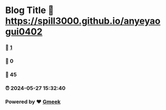 # Blog Title :link: https://spill3000.github.io/anyeyaogui0402 
### :page_facing_up: [1](https://spill3000.github.io/anyeyaogui0402/tag.html) 
### :speech_balloon: 0 
### :hibiscus: 45 
### :alarm_clock: 2024-05-27 15:32:40 
### Powered by :heart: [Gmeek](https://github.com/Meekdai/Gmeek)

